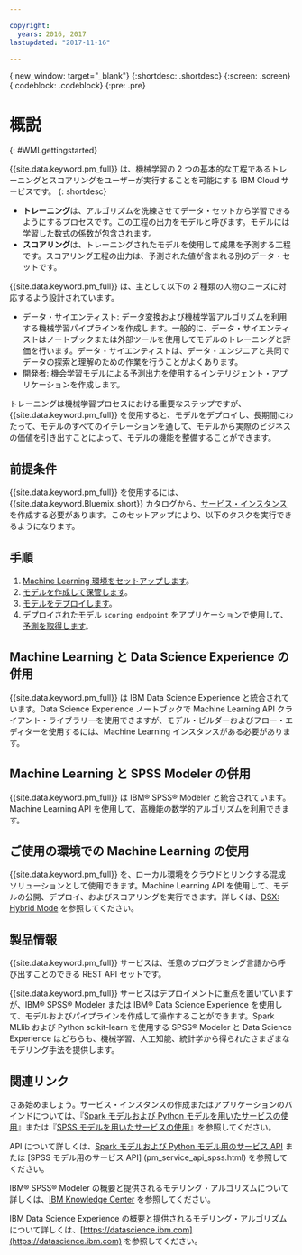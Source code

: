 ```yaml
---

copyright:
  years: 2016, 2017
lastupdated: "2017-11-16"

---
```


<!-- Common attributes used in the template are defined as follows: -->
{:new_window: target="_blank"}
{:shortdesc: .shortdesc}
{:screen: .screen}
{:codeblock: .codeblock}
{:pre: .pre}

# 概説
{: #WMLgettingstarted}

{{site.data.keyword.pm_full}} は、機械学習の 2 つの基本的な工程であるトレーニングとスコアリングをユーザーが実行することを可能にする IBM Cloud サービスです。
{: shortdesc}

- **トレーニング**は、アルゴリズムを洗練させてデータ・セットから学習できるようにするプロセスです。この工程の出力をモデルと呼びます。モデルには学習した数式の係数が包含されます。
- **スコアリング**は、トレーニングされたモデルを使用して成果を予測する工程です。スコアリング工程の出力は、予測された値が含まれる別のデータ・セットです。

{{site.data.keyword.pm_full}} は、主として以下の 2 種類の人物のニーズに対応するよう設計されています。

- データ・サイエンティスト: データ変換および機械学習アルゴリズムを利用する機械学習パイプラインを作成します。一般的に、データ・サイエンティストはノートブックまたは外部ツールを使用してモデルのトレーニングと評価を行います。データ・サイエンティストは、データ・エンジニアと共同でデータの探索と理解のための作業を行うことがよくあります。
- 開発者: 機会学習モデルによる予測出力を使用するインテリジェント・アプリケーションを作成します。

トレーニングは機械学習プロセスにおける重要なステップですが、{{site.data.keyword.pm_full}} を使用すると、モデルをデプロイし、長期間にわたって、モデルのすべてのイテレーションを通して、モデルから実際のビジネスの価値を引き出すことによって、モデルの機能を整備することができます。

## 前提条件

{{site.data.keyword.pm_full}} を使用するには、{{site.data.keyword.Bluemix_short}} カタログから、[サービス・インスタンス](https://console.bluemix.net/catalog/services/ibm-watson-machine-learning/)を作成する必要があります。このセットアップにより、以下のタスクを実行できるようになります。

## 手順

1. [Machine Learning 環境をセットアップします](ml_getting_access.html)。
1. [モデルを作成して保管します](pm_custom_models.html)。
2. [モデルをデプロイします](pm_service_api_spark_online.html)。
3. デプロイされたモデル `scoring endpoint` をアプリケーションで使用して、[予測を取得します](pm_service_api_spark_building.html)。

## Machine Learning と Data Science Experience の併用

{{site.data.keyword.pm_full}} は IBM Data Science Experience と統合されています。Data Science Experience ノートブックで Machine Learning API クライアント・ライブラリーを使用できますが、モデル・ビルダーおよびフロー・エディターを使用するには、Machine Learning インスタンスがある必要があります。

## Machine Learning と SPSS Modeler の併用

{{site.data.keyword.pm_full}} は IBM® SPSS® Modeler と統合されています。Machine Learning API を使用して、高機能の数学的アルゴリズムを利用できます。


## ご使用の環境での Machine Learning の使用

{{site.data.keyword.pm_full}} を、ローカル環境をクラウドとリンクする混成ソリューションとして使用できます。Machine Learning API を使用して、モデルの公開、デプロイ、およびスコアリングを実行できます。詳しくは、[DSX: Hybrid Mode](https://medium.com/ibm-data-science-experience/dsx-hybrid-mode-91b580450c5b) を参照してください。

## 製品情報

{{site.data.keyword.pm_full}} サービスは、任意のプログラミング言語から呼び出すことのできる REST API セットです。


{{site.data.keyword.pm_full}} サービスはデプロイメントに重点を置いていますが、IBM® SPSS® Modeler または IBM® Data Science Experience を使用して、モデルおよびパイプラインを作成して操作することができます。Spark MLlib および Python scikit-learn を使用する SPSS® Modeler と Data Science Experience はどちらも、機械学習、人工知能、統計学から得られたさまざまなモデリング手法を提供します。

## 関連リンク

さあ始めましょう。サービス・インスタンスの作成またはアプリケーションのバインドについては、『[Spark モデルおよび Python モデルを用いたサービスの使用](using_pm_service_dsx.html)』または『[SPSS モデルを用いたサービスの使用](using_pm_service.html)』を参照してください。

API について詳しくは、[Spark モデルおよび Python モデル用のサービス API](pm_service_api_spark.html) または [SPSS モデル用のサービス API] (pm_service_api_spss.html) を参照してください。

IBM® SPSS® Modeler の概要と提供されるモデリング・アルゴリズムについて詳しくは、[IBM Knowledge Center](https://www.ibm.com/support/knowledgecenter/SS3RA7) を参照してください。

IBM Data Science Experience の概要と提供されるモデリング・アルゴリズムについて詳しくは、[https://datascience.ibm.com](https://datascience.ibm.com) を参照してください。
